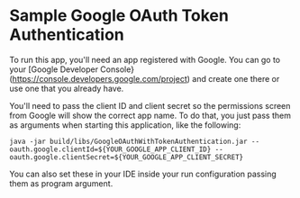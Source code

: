 # Sample Google OAuth Token Authentication

To run this app, you'll need an app registered with Google. You can go to your [Google Developer Console}(https://console.developers.google.com/project) and create one there or use one that you already have.

You'll need to pass the client ID and client secret so the permissions screen from Google will show the correct app name. To do that, you just pass them as arguments when starting this application, like the following:
 
```
java -jar build/libs/GoogleOAuthWithTokenAuthentication.jar --oauth.google.clientId=${YOUR_GOOGLE_APP_CLIENT_ID} --oauth.google.clientSecret=${YOUR_GOOGLE_APP_CLIENT_SECRET}
```

You can also set these in your IDE inside your run configuration passing them as program argument.
